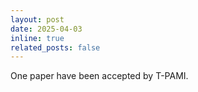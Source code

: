 ```yaml
---
layout: post
date: 2025-04-03
inline: true
related_posts: false
---
```


One paper have been accepted by T-PAMI.
